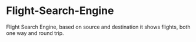 # Flight-Search-Engine
Flight Search Engine, based on source  and destination it shows flights, both one way and round trip. 

